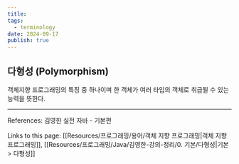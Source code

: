 ```yaml
---
title: 
tags:
  - terminology
date: 2024-09-17
publish: true
---
```

## 다형성 (Polymorphism)
객체지향 프로그래밍의 특징 중 하나이며 한 객체가 여러 타입의 객체로 취급될 수 있는 능력을 뜻한다.

---
References: 김영한 실전 자바 - 기본편

Links to this page: [[Resources/프로그래밍/용어/객체 지향 프로그래밍|객체 지향 프로그래밍]], [[Resources/프로그래밍/Java/김영한-강의-정리/0. 기본/다형성|기본 > 다형성]]